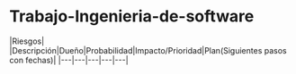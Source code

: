 # Trabajo-Ingenieria-de-software
|Riesgos|
|Descripción|Dueño|Probabilidad|Impacto/Prioridad|Plan(Siguientes pasos con fechas)|
|---|---|---|---|---|
